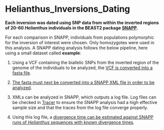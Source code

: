 # Helianthus_Inversions_Dating

**Each inversion was dated using SNP data from within the inverted regions of 20-60 *Helianthus* individuals in the BEAST2 package [SNAPP](https://github.com/BEAST2-Dev/SNAPP).**

For each comparison in SNAPP, individuals from populations polymorphic for the inversion of interest were chosen. Only homozygotes were used in this analysis. A SNAPP dating analysis follows the below pipeline, here using a small dataset called **example**:

1. Using a VCF containing the biallelic SNPs from the inverted region of the genome of the individuals to be analyzed, the [VCF is converted into a fasta file](https://github.com/katlande/Helianthus_Inversions_Dating/tree/master/vcf_to_fasta).

2. [The fasta must next be converted into a SNAPP XML file in order to be analyzed](https://github.com/katlande/Helianthus_Inversions_Dating/tree/master/fasta_to_xml). 

3. XMLs can be analyzed in SNAPP, which outputs a log file. Log files can be checked in [Tracer](https://github.com/beast-dev/tracer) to ensure the SNAPP analysis had a high effective sample size and that the traces from the log file converge properly. 

4. Using this log file, a [divergence time can be estimated against SNAPP runs of *Helianthus* sequences with known divergence times](https://github.com/katlande/Helianthus_Inversions_Dating/tree/master/output_analysis). 
